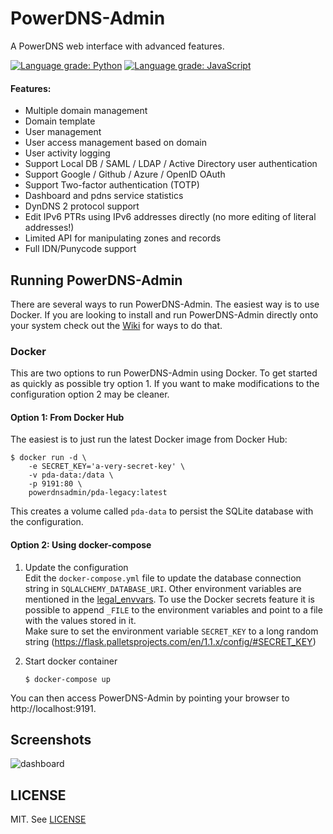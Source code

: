 # PowerDNS-Admin
A PowerDNS web interface with advanced features.

[![Language grade: Python](https://img.shields.io/lgtm/grade/python/g/PowerDNS-Admin/PowerDNS-Admin.svg?logo=lgtm&logoWidth=18)](https://lgtm.com/projects/g/PowerDNS-Admin/PowerDNS-Admin/context:python)
[![Language grade: JavaScript](https://img.shields.io/lgtm/grade/javascript/g/PowerDNS-Admin/PowerDNS-Admin.svg?logo=lgtm&logoWidth=18)](https://lgtm.com/projects/g/PowerDNS-Admin/PowerDNS-Admin/context:javascript)

#### Features:
- Multiple domain management
- Domain template
- User management
- User access management based on domain
- User activity logging
- Support Local DB / SAML / LDAP / Active Directory user authentication
- Support Google / Github / Azure / OpenID OAuth
- Support Two-factor authentication (TOTP)
- Dashboard and pdns service statistics
- DynDNS 2 protocol support
- Edit IPv6 PTRs using IPv6 addresses directly (no more editing of literal addresses!)
- Limited API for manipulating zones and records
- Full IDN/Punycode support

## Running PowerDNS-Admin
There are several ways to run PowerDNS-Admin. The easiest way is to use Docker.
If you are looking to install and run PowerDNS-Admin directly onto your system check out the [Wiki](https://github.com/PowerDNS-Admin/PowerDNS-Admin/wiki#installation-guides) for ways to do that.

### Docker
This are two options to run PowerDNS-Admin using Docker.
To get started as quickly as possible try option 1. If you want to make modifications to the configuration option 2 may be cleaner.

#### Option 1: From Docker Hub
The easiest is to just run the latest Docker image from Docker Hub:
```
$ docker run -d \
    -e SECRET_KEY='a-very-secret-key' \
    -v pda-data:/data \
    -p 9191:80 \
    powerdnsadmin/pda-legacy:latest
```
This creates a volume called `pda-data` to persist the SQLite database with the configuration.

#### Option 2: Using docker-compose
1. Update the configuration   
   Edit the `docker-compose.yml` file to update the database connection string in `SQLALCHEMY_DATABASE_URI`.
   Other environment variables are mentioned in the [legal_envvars](https://github.com/PowerDNS-Admin/PowerDNS-Admin/blob/master/configs/docker_config.py#L5-L46).
   To use the Docker secrets feature it is possible to append `_FILE` to the environment variables and point to a file with the values stored in it.   
   Make sure to set the environment variable `SECRET_KEY` to a long random string (https://flask.palletsprojects.com/en/1.1.x/config/#SECRET_KEY)

2. Start docker container
   ```
   $ docker-compose up
   ```

You can then access PowerDNS-Admin by pointing your browser to http://localhost:9191.

## Screenshots
![dashboard](https://user-images.githubusercontent.com/6447444/44068603-0d2d81f6-9fa5-11e8-83af-14e2ad79e370.png)

## LICENSE
MIT. See [LICENSE](https://github.com/PowerDNS-Admin/PowerDNS-Admin/blob/master/LICENSE)

